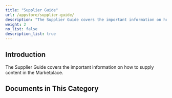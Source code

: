 ```yaml
---
title: "Supplier Guide"
url: /appstore/supplier-guide/
description: "The Supplier Guide covers the important information on how to supply content in the Marketplace."
weight: 2
no_list: false
description_list: true
---
```


## Introduction

The Supplier Guide covers the important information on how to supply content in the Marketplace.

## Documents in This Category
